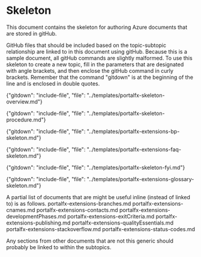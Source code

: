 # Skeleton

This document contains the skeleton for authoring Azure documents that are stored in gitHub.

<!-- topic name is a level 1 header at the beginning of the doc-->

GitHub files that should be included based on the topic-subtopic relationship are linked to in this document using gitHub.  Because this is a sample document, all gitHub commands are slightly malformed.  To use this skeleton to create a new topic, fill in the parameters that are designated with angle brackets, and then enclose the gitHub command in curly brackets. Remember that the command "gitdown" is at the beginning of the line and is enclosed in double quotes.

<!--  required Overview document.  -->
<!--           "include-file", "file": "../templates/portalfx-<major-area>-overview.md" -->
   {"gitdown": "include-file", "file": "../templates/portalfx-skeleton-overview.md"}

<!--  optional subtopic documents. Use these when the topic goes deeper than an overview. The overview may contain a table that links to these sections, in addition to (or instead of) relying on the following gitHub includes. -->
<!--          "include-file", "file": "../templates/portalfx-<major-area>-<topic>-<subtopic1>.md"  -->
<!--          "include-file", "file": "../templates/portalfx-<major-area>-<topic>-<subtopic2>.md"  -->

<!--  optional checklist document. Use this when there are specific steps to follow, or when there are specific tasks that the developer must verify as being completed. 
            "include-file", "file": "../templates/portalfx-<major-area>-<topic>-procedures.md"  -->
{"gitdown": "include-file", "file": "../templates/portalfx-skeleton-procedure.md"}
  
<!--  optional Best Practices document
            "include-file", "file": "../templates/portalfx-<major-area>-bp-<topic>.md"  -->
{"gitdown": "include-file", "file": "../templates/portalfx-extensions-bp-skeleton.md"}

<!--  optional FAQ document
            "include-file", "file": "../templates/portalfx-<major-area>-faq-<topic>.md"  -->
{"gitdown": "include-file", "file": "../templates/portalfx-extensions-faq-skeleton.md"}
   
<!--  optional FYI document, for links that could not be included in the content within the natural flow of the doc 
            "include-file", "file": "../templates/portalfx-<major-area>-<topic>-fyi.md"  -->
{"gitdown": "include-file", "file": "../templates/portalfx-skeleton-fyi.md"}

<!--  required Glossary document. 
            "include-file", "file": "../templates/portalfx-extensions-glossary-<major-area>.md"  -->
{"gitdown": "include-file", "file": "../templates/portalfx-extensions-glossary-skeleton.md"}

A partial list of documents that are might be useful inline (instead of linked to) is as follows.
portalfx-extensions-branches.md
portalfx-extensions-cnames.md
portalfx-extensions-contacts.md
portalfx-extensions-developmentPhases.md
portalfx-extensions-exitCriteria.md
portalfx-extensions-publishing.md
portalfx-extensions-qualityEssentials.md
portalfx-extensions-stackoverflow.md
portalfx-extensions-status-codes.md

Any sections from other documents that are not this generic should probably be linked to within the subtopics.
